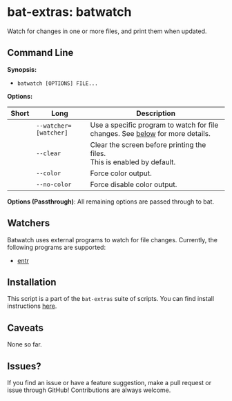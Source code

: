 # bat-extras: batwatch

Watch for changes in one or more files, and print them when updated.



## Command Line

**Synopsis:**

- `batwatch [OPTIONS] FILE... `



**Options:**

| Short | Long                  | Description                                                  |
| ----- | --------------------- | ------------------------------------------------------------ |
|       | `--watcher=[watcher]` | Use a specific program to watch for file changes. See [below](#watchers) for more details. |
|       | `--clear`             | Clear the screen before printing the files.<br />This is enabled by default. |
|       | `--color`             | Force color output.                                          |
|       | `--no-color`          | Force disable color output.                                  |



**Options (Passthrough)**:
All remaining options are passed through to bat.



## Watchers

Batwatch uses external programs to watch for file changes.
Currently, the following programs are supported:

- [entr](http://entrproject.org/)



## Installation

This script is a part of the `bat-extras` suite of scripts. You can find install instructions [here](../README.md#installation).



## Caveats

None so far.



## Issues?

If you find an issue or have a feature suggestion, make a pull request or issue through GitHub!
Contributions are always welcome.